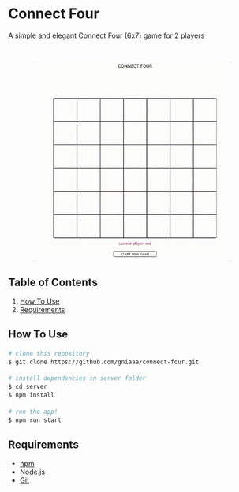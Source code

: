 # Connect Four

A simple and elegant Connect Four (6x7) game for 2 players

<br />
<p align='center'>
    <img src="demo.gif?raw=true" width="400px" align="center"/>
</p> 

## Table of Contents

1. [How To Use](#how-to-use)
2. [Requirements](#requirements)

## How To Use

```bash
# clone this repository
$ git clone https://github.com/gniaaa/connect-four.git

# install dependencies in server folder
$ cd server
$ npm install

# run the app!
$ npm run start
```

## Requirements

- [npm](http://npmjs.com)
- [Node.js](https://nodejs.org/en/download/)
- [Git](https://git-scm.com)

